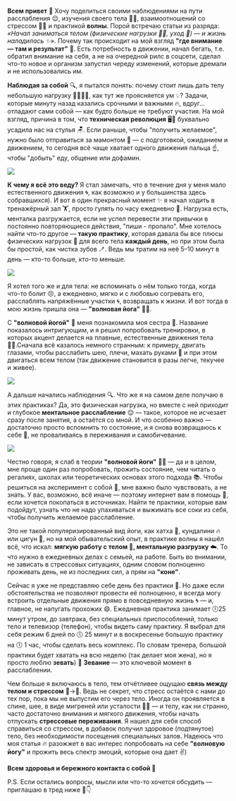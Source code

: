 **Всем привет** 👋
Хочу поделиться своими наблюдениями на пути расслабления 😌, изучения своего тела 🧘‍♀️, взаимоотношений со стрессом 😮‍💨 и практикой **волны**.  Порой встречаю статьи из разряда: *«Начал заниматься телом (физические нагрузки 🏃‍♂️, уход 🛀) — и жизнь наладилась ✨».* Почему так происходит на мой взгляд  **"где внимание — там и результат"** 🎯. Есть потребность в движении, начал бегать, т.е. обратил внимание на себя, а не на очередной рилс в соцсети, сделал что-то новое и организм запустил череду изменений, которые дремали и не использовались им.

**Наблюдая за собой** 🔍, я пытался понять: почему стоит лишь дать телу небольшую нагрузку 🧘‍♂️🏃‍♀️, как тут же проясняется ум 💡?
Задачи, которые минуту назад казались срочными и важными 🔥, вдруг… отпадают сами собой — как будто больше не требуют участия. На мой взгляд, причина в том, что **техническая революция** 🖥️📱 буквально усадила нас на стулья 🪑. Если раньше, чтобы "получить желаемое", нужно было отправиться за мамонтом 🐘 — с подготовкой, ожиданием и движением, то сегодня всё чаще хватает одного движения пальца ☝️, чтобы "добыть" еду, общение или дофамин.

![](https://i.vas3k.club/69191678dddb3b253a6a36cd6dd192236e80f2e58c568f45063c0579df663862.jpg)

**К чему я всё это веду?** Я стал замечать, что в течение дня у меня мало естественного движения 🌀, как возможно и у большинства здесь собравшихся). И вот в один прекрасный момент ✨ я начал ходить в тренажёрный зал 🏋️, просто гулять по часу ежедневно 🚶. Нагрузка есть, менталка разгружается, если не успел перевести эти привычки в постоянно повторяющиеся действия, "пиши - пропало".  Мне хотелось найти что-то другое — **такую практику**, которая давала бы все плюсы физических нагрузок 💪 для всего тела **каждый день**, но при этом была бы простой, как чистка зубов 🪥. Ведь мы тратим на неё 5–10 минут в день — кто-то больше, кто-то меньше.

![](https://i.vas3k.club/ef41a661362a6fec4f6589a5d967ea8b9c1e7e8d061410df52c772a99208ca35.jpg)

Я хотел того же и для тела: не вспоминать о нём только тогда, когда что-то болит 😣, а ежедневно, мягко и с любовью согревать его, расслаблять напряжённые участки 🌀, возвращать к жизни. И вот тогда в мою жизнь пришла она — **"волновая йога"** 🌊🧘.

С **"волновой йогой"** 🌊 меня познакомила моя сестра 👭.
Название показалось интригующим, и я решил попробовать тренировки, в которых акцент делается на плавные, естественные движения тела 🧘‍♂️.Сначала всё казалось немного странным:
к примеру, двигать глазами, чтобы расслабить шею, плечи, махать руками 🤲 и при этом двигаться всем телом (так движение становится в разы легче, текучее и живее).

![](https://i.vas3k.club/138700e24bbcdec7941cd1f8001d11351d2caa4b0c87ee35c00127083f4c020b.jpg)

А дальше начались наблюдения 🔍. Что же я на самом деле получаю в этих практиках? Да, это физическая нагрузка, но вместе с ней приходит и глубокое **ментальное расслабление** 😌 — такое, которое не исчезает сразу после занятия, а остаётся со мной. И что особенно важно — достаточно просто вспомнить то состояние, и я снова возвращаюсь к себе 🫶, не проваливаясь в переживания и самобичевание.

![](https://i.vas3k.club/94efc6256b491fd9d555bb41da1363f1d24d48a3395c75f529ff1d1e043ee744.jpg)

Честно говоря, я слаб в теории **"волновой йоги"** 🤷‍♂️ — да и в целом, мне проще один раз попробовать, прожить состояние,
чем читать о регалиях, школах или теоретических основах этого подхода 📚. Чтобы решиться на эксперимент с собой 🧪, мне важно было чувствовать, а не знать. У вас, возможно, всё иначе — поэтому интернет вам в помощь 🔎, если хочется покопаться в источниках. Найти те практики, которые вам подойдут, узнать что не надо упахиваться и выжимать все соки из себя, чтобы получить желаемое расслабление. 

Это не такой популяризированный вид йоги, как хатха 🧘, кундалини 🔥 или цигун 🌿, но на мой обывательский опыт,
в практике волны я нашёл всё, что искал: **мягкую работу с телом 🤲, ментальную разгрузку** ☁️. То что нужно в ежедневных делах с семьей, на работе. Быть во внимании, не зависать в стрессовых ситуациях, одним словом полноценно проживать день, не из последних сил, а прям на **"коне"**.

Сейчас я уже не представляю себе день без практики 🌅. Но даже если обстоятельства не позволяют провести её полноценно, я всегда могу встроить отдельные движения прямо в повседневную жизнь 🌀 — и, главное, не напугать прохожих 😄.  Ежедневная практика занимает 🕔25 минут утром, до завтрака, без специальных приспособлений, только тело и телевизор (телефон), чтобы видеть саму практику. Я выбрал для себя режим 6 дней по 🕔 25 минут и в воскресенье большую практику на 🕔 1 час, чтобы сделать весь комплекс. По словам тренера, большой практики будет хватать на всю неделю (так делает моя жена), но я просто люблю **зевать**) 🥱 **Зевание** — это ключевой момент в расслаблении.

Чем больше я включаюсь в тело, тем отчётливее ощущаю **связь между телом и стрессом** 🤯→🧘. Ведь не секрет, что стресс остаётся с нами до тех пор, пока мы не выпустим его через тело. Иногда он проявляется в спине, шее, в виде мигреней или усталости 🧠💥 — и телу, как ни странно, часто достаточно внимания и мягкого движения, чтобы начать отпускать **стрессовые переживания**. Я нашел для себя способ справиться со стрессом, в добавок получил здоровое (подтянутое) тело, без необходимости посещения специальных залов. Надеюсь что моя статья 🔥 разожжет в вас интерес попробовать на себе **"волновую йогу"** и прожить весь спектр эмоций, которые она дает ✌️)

**Всем здоровья и бережного контакта с собой 🤍**

P.S. Если остались вопросы, мысли или что-то хочется обсудить —
приглашаю в тред ниже 💬👇

